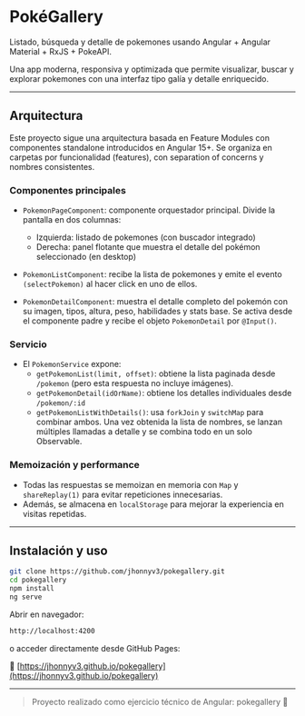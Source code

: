 # PokéGallery

Listado, búsqueda y detalle de pokemones usando Angular + Angular Material + RxJS + PokeAPI.

Una app moderna, responsiva y optimizada que permite visualizar, buscar y explorar pokemones con una interfaz tipo galía y detalle enriquecido.

---

## Arquitectura

Este proyecto sigue una arquitectura basada en Feature Modules con componentes standalone introducidos en Angular 15+. Se organiza en carpetas por funcionalidad (features), con separation of concerns y nombres consistentes.

### Componentes principales

- `PokemonPageComponent`: componente orquestador principal. Divide la pantalla en dos columnas:
  - Izquierda: listado de pokemones (con buscador integrado)
  - Derecha: panel flotante que muestra el detalle del pokémon seleccionado (en desktop)

- `PokemonListComponent`: recibe la lista de pokemones y emite el evento `(selectPokemon)` al hacer click en uno de ellos.

- `PokemonDetailComponent`: muestra el detalle completo del pokemón con su imagen, tipos, altura, peso, habilidades y stats base. Se activa desde el componente padre y recibe el objeto `PokemonDetail` por `@Input()`.

### Servicio

- El `PokemonService` expone:
  - `getPokemonList(limit, offset)`: obtiene la lista paginada desde `/pokemon` (pero esta respuesta no incluye imágenes).
  - `getPokemonDetail(idOrName)`: obtiene los detalles individuales desde `/pokemon/:id`
  - `getPokemonListWithDetails()`: usa `forkJoin` y `switchMap` para combinar ambos. Una vez obtenida la lista de nombres, se lanzan múltiples llamadas a detalle y se combina todo en un solo Observable.

### Memoización y performance

- Todas las respuestas se memoizan en memoria con `Map` y `shareReplay(1)` para evitar repeticiones innecesarias.
- Además, se almacena en `localStorage` para mejorar la experiencia en visitas repetidas.

---

## Instalación y uso

```bash
git clone https://github.com/jhonnyv3/pokegallery.git
cd pokegallery
npm install
ng serve
```

Abrir en navegador:

```bash
http://localhost:4200
```

o acceder directamente desde GitHub Pages:

🔗 [https://jhonnyv3.github.io/pokegallery](https://jhonnyv3.github.io/pokegallery)

---

> Proyecto realizado como ejercicio técnico de Angular: pokegallery 🎯
